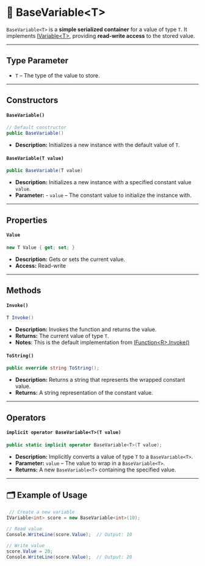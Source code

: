 # 🧩 BaseVariable&lt;T&gt;

`BaseVariable<T>` is a **simple serialized container** for a value of type `T`. It implements [IVariable&lt;T&gt;](IVariable.md), providing **read-write access** to the stored value.

---

## Type Parameter

- `T` – The type of the value to store.

---

## Constructors

#### `BaseVariable()`
```csharp
// Default constructor
public BaseVariable()
```
- **Description:** Initializes a new instance with the default value of `T`.

#### `BaseVariable(T value)`
```csharp
public BaseVariable(T value)
```
- **Description:** Initializes a new instance with a specified constant value `value`.
- **Parameter:** - `value` – The constant value to initialize the instance with.

---

## Properties

#### `Value`
```csharp
new T Value { get; set; }
```
- **Description:** Gets or sets the current value.
- **Access:** Read-write

---

## Methods

#### `Invoke()`
```csharp
T Invoke()
```
- **Description:** Invokes the function and returns the value.
- **Returns:** The current value of type `T`.
- **Notes**: This is the default implementation from [IFunction&lt;R&gt;.Invoke()](../Functions/IFunction.md#invoke)

#### `ToString()`
```csharp
public override string ToString();
```
- **Description:** Returns a string that represents the wrapped constant value.
- **Returns:** A string representation of the constant value.

---

## Operators

#### `implicit operator BaseVariable<T>(T value)`
```csharp
public static implicit operator BaseVariable<T>(T value);
```
- **Description:** Implicitly converts a value of type `T` to a `BaseVariable<T>`.
- **Parameter:** `value` – The value to wrap in a `BaseVariable<T>`.
- **Returns:** A new `BaseVariable<T>` containing the specified value.

---

## 🗂 Example of Usage
```csharp
 // Create a new variable
IVariable<int> score = new BaseVariable<int>(10);

// Read value
Console.WriteLine(score.Value);  // Output: 10

// Write value
score.Value = 20;
Console.WriteLine(score.Value);  // Output: 20
```